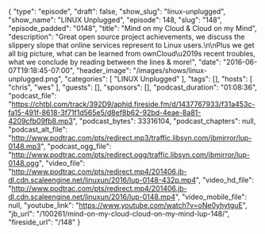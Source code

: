 {
  "type": "episode",
  "draft": false,
  "show_slug": "linux-unplugged",
  "show_name": "LINUX Unplugged",
  "episode": 148,
  "slug": "148",
  "episode_padded": "0148",
  "title": "Mind on my Cloud & Cloud on my Mind",
  "description": "Great open source project achievements, we discuss the slippery slope that online services represent to Linux users.\n\nPlus we get all big picture, what can be learned from ownCloud\u2019s recent troubles, what we conclude by reading between the lines & more!",
  "date": "2016-06-07T19:18:45-07:00",
  "header_image": "/images/shows/linux-unplugged.png",
  "categories": [
    "LINUX Unplugged"
  ],
  "tags": [],
  "hosts": [
    "chris",
    "wes"
  ],
  "guests": [],
  "sponsors": [],
  "podcast_duration": "01:08:36",
  "podcast_file": "https://chtbl.com/track/392D9/aphid.fireside.fm/d/1437767933/f31a453c-fa15-491f-8618-3f71f1d565e5/d8ef8b62-92bd-4eae-8a81-4209cfb09fb8.mp3",
  "podcast_bytes": 33316104,
  "podcast_chapters": null,
  "podcast_alt_file": "http://www.podtrac.com/pts/redirect.mp3/traffic.libsyn.com/jbmirror/lup-0148.mp3",
  "podcast_ogg_file": "http://www.podtrac.com/pts/redirect.ogg/traffic.libsyn.com/jbmirror/lup-0148.ogg",
  "video_file": "http://www.podtrac.com/pts/redirect.mp4/201406.jb-dl.cdn.scaleengine.net/linuxun/2016/lup-0148-432p.mp4",
  "video_hd_file": "http://www.podtrac.com/pts/redirect.mp4/201406.jb-dl.cdn.scaleengine.net/linuxun/2016/lup-0148.mp4",
  "video_mobile_file": null,
  "youtube_link": "https://www.youtube.com/watch?v=oNe0yhytguE",
  "jb_url": "/100261/mind-on-my-cloud-cloud-on-my-mind-lup-148/",
  "fireside_url": "/148"
}

